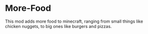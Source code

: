 # More-Food
This mod adds more food to minecraft, ranging from small things like chicken nuggets, to big ones like burgers and pizzas.
